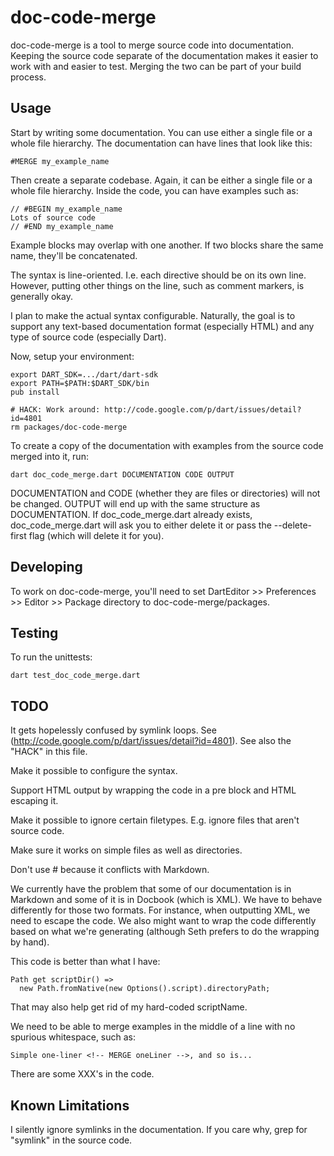 doc-code-merge
==============

doc-code-merge is a tool to merge source code into documentation. Keeping the
source code separate of the documentation makes it easier to work with and
easier to test. Merging the two can be part of your build process.

Usage
-----

Start by writing some documentation. You can use either a single file or a
whole file hierarchy. The documentation can have lines that look like this:

	#MERGE my_example_name

Then create a separate codebase. Again, it can be either a single file or a
whole file hierarchy. Inside the code, you can have examples such as:

	// #BEGIN my_example_name
	Lots of source code
	// #END my_example_name

Example blocks may overlap with one another. If two blocks share the same
name, they'll be concatenated.

The syntax is line-oriented. I.e. each directive should be on
its own line. However, putting other things on the line, such as comment
markers, is generally okay.

I plan to make the actual syntax configurable. Naturally, the goal is to
support any text-based documentation format (especially HTML) and any type of
source code (especially Dart).

Now, setup your environment:

	export DART_SDK=.../dart/dart-sdk
	export PATH=$PATH:$DART_SDK/bin
	pub install

	# HACK: Work around: http://code.google.com/p/dart/issues/detail?id=4801
	rm packages/doc-code-merge

To create a copy of the documentation with examples from the source code
merged into it, run:

	dart doc_code_merge.dart DOCUMENTATION CODE OUTPUT

DOCUMENTATION and CODE (whether they are files or directories) will not be
changed. OUTPUT will end up with the same structure as DOCUMENTATION. If
doc_code_merge.dart already exists, doc_code_merge.dart will ask you to either
delete it or pass the --delete-first flag (which will delete it for you).

Developing
----------

To work on doc-code-merge, you'll need to set DartEditor >> Preferences >>
Editor >> Package directory to doc-code-merge/packages.

Testing
-------

To run the unittests:

	dart test_doc_code_merge.dart

TODO
----

It gets hopelessly confused by symlink loops. See
(http://code.google.com/p/dart/issues/detail?id=4801). See also the "HACK" in
this file.

Make it possible to configure the syntax.

Support HTML output by wrapping the code in a pre block and HTML escaping it.

Make it possible to ignore certain filetypes. E.g. ignore files that aren't
source code.

Make sure it works on simple files as well as directories.

Don't use # because it conflicts with Markdown.

We currently have the problem that some of our documentation is in Markdown
and some of it is in Docbook (which is XML). We have to behave differently for
those two formats. For instance, when outputting XML, we need to escape the
code. We also might want to wrap the code differently based on what we're
generating (although Seth prefers to do the wrapping by hand).

This code is better than what I have:

	Path get scriptDir() =>
      new Path.fromNative(new Options().script).directoryPath;

That may also help get rid of my hard-coded scriptName.

We need to be able to merge examples in the middle of a line with no spurious
whitespace, such as:

	Simple one-liner <!-- MERGE oneLiner -->, and so is...

There are some XXX's in the code.

Known Limitations
-----------------

I silently ignore symlinks in the documentation. If you care why, grep for
"symlink" in the source code.